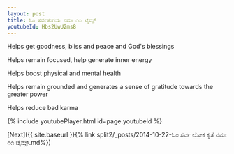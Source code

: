 ```yaml
---
layout: post
title: ಓಂ ಸರ್ವತಂಗಯ ನಮಃ ೧೧ ಟೈಮ್ಸ್
youtubeId: Hbs2UwU2ms8
---
```

 
 
Helps get goodness, bliss and peace and God's blessings
 
Helps remain focused, help generate inner energy 
 
Helps boost physical and mental health 
 
Helps remain grounded and generates a sense of gratitude towards the greater power 
 
Helps reduce bad karma
 
 
 
 


{% include youtubePlayer.html id=page.youtubeId %}
 
[Next]({{ site.baseurl }}{% link  split2/_posts/2014-10-22-ಓಂ ಸರ್ವ ಲೋಕ ಕೃತೆ ನಮಃ ೧೧ ಟೈಮ್ಸ್.md%})
 
